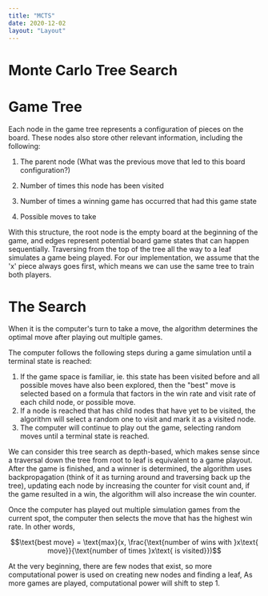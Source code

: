 ```yaml
---
title: "MCTS"
date: 2020-12-02
layout: "Layout"
---
```


# Monte Carlo Tree Search 


# Game Tree

Each node in the game tree represents a configuration of pieces on the board. These nodes also store other relevant information, including the following:

1. The parent node (What was the previous move that led to this board configuration?)

2. Number of times this node has been visited

3. Number of times a winning game has occurred that had this game state

4. Possible moves to take

With this structure, the root node is the empty board at the beginning of the game, and edges represent potential board game states that can happen sequentially. Traversing from the top of the tree all the way to a leaf simulates a game being played. For our implementation, we assume that the 'x' piece always goes first, which means we can use the same tree to train both players.

# The Search

When it is the computer's turn to take a move, the algorithm determines the optimal move after playing out multiple games.

The computer follows the following steps during a game simulation until a terminal state is reached:

1. If the game space is familiar, ie. this state has been visited before and all possible moves have also been explored, then the "best" move is selected based on a formula that factors in the win rate and visit rate of each child node, or possible move.
2. If a node is reached that has child nodes that have yet to be visited, the algorithm will select a random one to visit and mark it as a visited node.
3. The computer will continue to play out the game, selecting random moves until a terminal state is reached.

We can consider this tree search as depth-based, which makes sense since a traversal down the tree from root to leaf is equivalent to a game playout. After the game is finished, and a winner is determined, the algorithm uses backpropagation (think of it as turning around and traversing back up the tree), updating each node by increasing the counter for visit count and, if the game resulted in a win, the algorithm will also increase the win counter.

Once the computer has played out multiple simulation games from the current spot, the computer then selects the move that has the highest win rate. In other words,

$$\text{best move} = \text{max}(x, \frac{\text{number of wins with }x\text{ move}}{\text{number of times }x\text{ is visited}})$$

At the very beginning, there are few nodes that exist, so more computational power is used on creating new nodes and finding a leaf, As more games are played, computational power will shift to  step 1.
